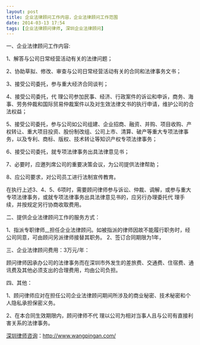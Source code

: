 ```yaml
---
layout: post
title: 企业法律顾问工作内容，企业法律顾问工作范围
date: 2014-03-13 17:54
tags: [企业法律顾问律师, 深圳企业法律顾问]
---
```

一、企业法律顾问工作内容:

1、解答与公司日常经营活动有关的法律问题；

2、协助草拟、修改、审查与公司日常经营活动有关的合同和法律事务文书；

3、接受公司委托，参与重大经济合同谈判；

4、接受公司委托，代 理公司参加民事、经济、行政案件的诉讼和申诉，商务、海事、劳务仲裁和国际贸易仲裁案件以及对生效法律文书的执行申请，维护公司的合法权益；

5、接受公司委托，参与公司如公司组建、企业招商、融资、并购、项目收购、产权转让、重大项目投资、股份制改组、公司上市、清算、破产等重大专项法律事务，以及专利、商标、版权、技术转让等知识产权专项法律事务；

6、接受公司委托，就专项法律事务出具法律意见书；

7、必要时，应邀列席公司的重要决策会议，为公司提供法律帮助；

8、应公司要求，对公司员工进行法制宣传教育。

在执行上述3、4、5、6项时，需要顾问律师参与诉讼、仲裁、调解，或参与重大专项法律事务，或就专项法律事务出具法律意见书的，应另行办理委托代 理手续，并按规定另行协商收取费用。

二、提供企业法律顾问工作的服务方式：

1、指派专职律师__担任企业法律顾问。如被指派的律师因故不能履行职务时，经公司同意，可由顾问另派律师接替其职务。
2、签订合同期限为1年，

三、企业法律顾问费用：3万元/年：

顾问律师因承办公司的法律事务而在深圳市外发生的差旅费、交通费、住宿费、通讯费及其他必须支出的合理费用，均由公司负担。

四、其他：

1、顾问律师应对在担任公司企业法律顾问期间所涉及的商业秘密、技术秘密和个人隐私承担保密义务。

2、在本合同生效期限内，顾问律师不代 理以公司为相对当事人且与公司有直接利害关系的法律事务。

<a href="http://www.wangpingan.com/">深圳律师咨询</a>：<a href="http://www.wangpingan.com/">http://www.wangpingan.com/</a>

